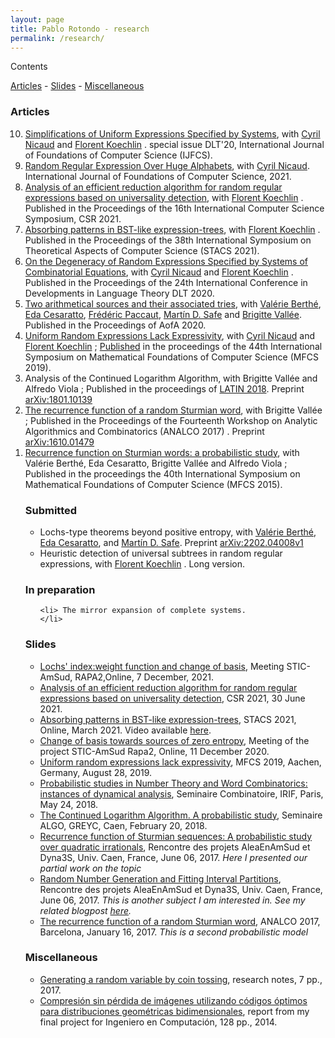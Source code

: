 ```yaml
---
layout: page
title: Pablo Rotondo - research
permalink: /research/
---
```

<!--<script type="text/javascript" async-->
<!--  src="https://cdnjs.cloudflare.com/ajax/libs/mathjax/2.7.5/MathJax.js?config=TeX-MML-AM_CHTML">-->
<!--</script>-->

 <script src='https://cdnjs.cloudflare.com/ajax/libs/mathjax/2.7.5/MathJax.js?config=TeX-MML-AM_CHTML' async></script>
<!--<link rel="stylesheet" type="text/css" href="http://tikzjax.com/v1/fonts.css">-->
<!--<script src="http://tikzjax.com/v1/tikzjax.js"></script>-->
<link rel="stylesheet" type="text/css" href="http://tikzjax.com/v1/fonts.css">
<script src="https://tikzjax-demo.glitch.me/tikzjax.js"></script>


<!--<center>-->
<!--<img src="/assets/outname-1.png">-->
<!--</center>-->

Contents
<nav class="navigation">
<a href="#articles">Articles</a> - 
<a href="#slides">Slides</a> -
<a href="#misc">Miscellaneous</a>
</nav>



<h3 id='articles'>Articles</h3>

<ol reversed>
<li> <a href="http://igm.univ-mlv.fr/~koechlin/Special_Issue_DLT20.pdf">Simplifications of Uniform Expressions Specified by Systems</a>, with <a href="http://www-igm.univ-mlv.fr/~nicaud/">Cyril 
Nicaud</a> and <a href="http://igm.univ-mlv.fr/~koechlin/">Florent Koechlin</a> . special issue DLT'20, International Journal of Foundations of Computer Science (IJFCS).
    </li> 

<li>     <a href="https://www.worldscientific.com/doi/abs/10.1142/S012905412141001X">Random Regular Expression Over Huge Alphabets</a>, with <a href="http://www-igm.univ-mlv.fr/~nicaud/">Cyril 
Nicaud</a>. International Journal of Foundations of Computer Science, 2021.
    </li> 
<li> <a href="http://dx.doi.org/10.1007/978-3-030-79416-3_12">Analysis of an efficient reduction algorithm for random regular expressions based on universality detection</a>, with <a href="http://igm.univ-mlv.fr/~koechlin/">Florent Koechlin</a> . Published in the Proceedings of the 16th International Computer Science Symposium, CSR 2021.
    </li> 
<li> <a href="https://drops.dagstuhl.de/opus/volltexte/2021/13693/pdf/LIPIcs-STACS-2021-48.pdf"> Absorbing patterns in BST-like expression-trees</a>, with <a href="http://igm.univ-mlv.fr/~koechlin/">Florent Koechlin</a> . Published in the Proceedings of the 38th International Symposium on Theoretical Aspects of Computer Science (STACS 2021).
</li>
<li> <a href="https://link.springer.com/content/pdf/10.1007%2F978-3-030-48516-0_13.pdf"> On the Degeneracy of Random Expressions Specified by Systems of Combinatorial Equations</a>, with <a href="http://www-igm.univ-mlv.fr/~nicaud/">Cyril 
Nicaud</a> and <a href="http://igm.univ-mlv.fr/~koechlin/">Florent Koechlin</a> . Published in the Proceedings of the 24th International Conference
in Developments in Language Theory DLT 2020.
</li>
    <li> <a href="https://drops.dagstuhl.de/opus/volltexte/2020/12034/pdf/LIPIcs-AofA-2020-4.pdf"> Two arithmetical sources and their associated tries</a>, with <a href="https://www.irif.fr/~berthe/">Valérie Berthé</a>, <a href="https://sites.google.com/site/edacesaratto/">Eda Cesaratto</a>, <a href="https://www.lamfa.u-picardie.fr/paccaut/">Frédéric Paccaut</a>, <a href="http://www.matematica.uns.edu.ar/webs/msafe/">Martín D. Safe</a> and <a href="https://vallee.users.greyc.fr/">Brigitte Vallée</a>.  Published in the Proceedings of AofA 2020.
    </li> 
<li> <a href="http://drops.dagstuhl.de/opus/volltexte/2019/10995/pdf/LIPIcs-MFCS-2019-51.pdf" class= "urlextern" title="http://drops.dagstuhl.de/opus/volltexte/2019/10995" rel="nofollow">Uniform Random Expressions Lack Expressivity</a>, with <a href="http://www-igm.univ-mlv.fr/~nicaud/">Cyril 
Nicaud</a> and <a href="http://igm.univ-mlv.fr/~koechlin/">Florent Koechlin</a> ; <a href="http://drops.dagstuhl.de/opus/volltexte/2019/10995/"> Published</a> in the proceedings of the 44th International Symposium on Mathematical Foundations of Computer Science (MFCS 2019).
    </li> 
<li> Analysis of the Continued Logarithm Algorithm, with Brigitte Vallée and Alfredo Viola ; Published in the proceedings of <a href="http://latin2018.dc.uba.ar/#" class="urlextern" title="http://latin2018.dc.uba.ar/#" rel="nofollow">LATIN 2018</a>.  Preprint <a href="https://arxiv.org/abs/1801.10139" class="urlextern" title="https://arxiv.org/abs/1801.10139" rel="nofollow">arXiv:1801.10139</a>
</li>

<li> <a href="http://epubs.siam.org/doi/abs/10.1137/1.9781611974775.10" class="urlextern" title="http://epubs.siam.org/doi/abs/10.1137/1.9781611974775.10" rel="nofollow">The recurrence function of a random Sturmian word</a>, with Brigitte Vallée ; Published in the Proceedings of the Fourteenth Workshop on Analytic Algorithmics and Combinatorics (ANALCO 2017)
. Preprint <a href="https://arxiv.org/abs/1610.01479" class="urlextern" title="https://arxiv.org/abs/1610.01479" rel="nofollow">arXiv:1610.01479</a>
</li> 
<li> <a href="https://www.irif.univ-paris-diderot.fr/~berthe/Articles/mfcs.pdf" class="urlextern" title="https://www.irif.univ-paris-diderot.fr/~berthe/Articles/mfcs.pdf" rel="nofollow">Recurrence function on Sturmian words: a probabilistic study</a>, with Valérie Berthé, Eda Cesaratto, Brigitte Vallée and Alfredo Viola ;  Published in the proceedings the 40th International Symposium on Mathematical Foundations of Computer Science (MFCS 2015).
</li>



<h3> Submitted  </h3>


<ul>
<li>Lochs-type theorems beyond positive entropy, with  <a href="https://www.irif.fr/~berthe/">Valérie Berthé</a>, <a href="https://sites.google.com/site/edacesaratto/">Eda Cesaratto</a>, and <a href="http://www.matematica.uns.edu.ar/webs/msafe/">Martín D. Safe</a>. Preprint <a href="https://arxiv.org/abs/2202.04008v1" class="urlextern" title="https://arxiv.org/abs/2202.04008v1" rel="nofollow">arXiv:2202.04008v1</a>
</li> 
<li> Heuristic detection of universal subtrees in random regular expressions, with <a href="http://igm.univ-mlv.fr/~koechlin/">Florent Koechlin</a> . Long version.
</li> 
<!--<li> <a href="http://igm.univ-mlv.fr/~koechlin/Special_Issue_DLT20.pdf">Simplifications of Uniform Expressions Specified by Systems</a>, with <a href="http://www-igm.univ-mlv.fr/~nicaud/">Cyril -->
<!--Nicaud</a> and <a href="http://igm.univ-mlv.fr/~koechlin/">Florent Koechlin</a> . special issue DLT'20, International Journal of Foundations of Computer Science (IJFCS).-->
<!--    </li> -->
</ul>

<p>
<center>
<script type="text/tikz">
\begin{tikzpicture}[scale=0.9]
 \draw[help lines] (0,0) grid (10,4);
%\draw (0,0) --(1,2) -- (2,3) -- (1,0);
\draw [red,domain=0:10] plot (\x, { (\x * 0.381966011250105)});
\draw [thick] (0,0) -- (1,0) -- (2,0) -- (3,1) -- (4,1) -- (5,1) -- (6,2) -- (7,2) -- (8,3) -- (9,3) -- (10,3);
\draw [thick] (0,1) -- (1,1) -- (2,1) -- (3,2) -- (4,2) -- (5,2) -- (6,3) -- (7,3) -- (8,4) -- (9,4) -- (10,4);
\draw (0.5,0) node [below]  {0} -- (1.5,0) node [below] {0} -- (2.5,0) node [below] {1} -- (3.5,0) node [below] {0} -- (4.5,0) node [below] {0} -- (5.5,0) node [below] {1} -- (6.5,0) node [below] {0} -- (7.5,0) node [below] {1} -- (8.5,0) node [below] {0} -- (9.5,0) node [below] {0} -- (10,0);
\end{tikzpicture}
</script>
</center>


<h3> In preparation  </h3>

<ul>

    <li> The mirror expansion of complete systems.
    </li> 

<!--<li> Recurrence of substitutive Sturmian words, with <a href="https://vallee.users.greyc.fr/">Brigitte Vallée</a> .-->
<!--    </li> -->
</ul>


<h3 id='slides'>Slides</h3>

<ul >
<li> <a href="/files/PresRapa2_2021.pdf">Lochs' index:weight function and change of basis</a>, Meeting STIC-AmSud, RAPA2,Online, 7 December, 2021.</li>
<li> <a href="/files/Pres_CSR_21.pdf">Analysis of an efficient reduction algorithm for random regular expressions based on universality detection</a>, CSR 2021, 30 June 2021.
</li>
<li> <a href="/files/Pres_STACS_21.pdf">Absorbing patterns in BST-like expression-trees</a>, STACS 2021, Online, March 2021. Video available <a href="https://www.youtube.com/watch?v=KRpaCEnCMvE">here</a>.
</li>
<li> <a href="/files/PresSTIC_AmSud20.pdf" rel="nofollow">Change of basis towards sources of zero entropy</a>, Meeting of the project STIC-AmSud Rapa2, Online, 11 December 2020.
</li>
<li> <a href="/files/Pres_MFCS_2019.pdf">Uniform random expressions lack expressivity</a>, MFCS 2019, Aachen, Germany, August 28, 2019.
</li>
<!--<li> <a href="/files/Pres_Normastic_2019.pdf">Recurrence of substitutive Sturmian words</a>, Journees Normastic (axe AlgoComb), Univ. Caen, France, May 28, 2019. <em>Here I present the completed work for the quadratic irrational case (unpublished for the moment).</em>-->
<!--</li>-->
<li> <a href="https://www.irif.fr/_media/users/rotondo/pres_combi.pdf" class="media mediafile mf_pdf" title="users:rotondo:pres_combi.pdf (1.3&nbsp;MB)">Probabilistic studies in Number Theory and Word Combinatorics: instances of dynamical analysis</a>, Seminaire Combinatoire, IRIF, Paris, May 24, 2018.
</li>
<li> <a href="https://www.irif.fr/_media/users/rotondo/prescaen18.pdf" class="media mediafile mf_pdf" title="users:rotondo:prescaen18.pdf (524&nbsp;KB)">The Continued Logarithm Algorithm. A probabilistic study</a>, Seminaire ALGO, GREYC, Caen, February 20, 2018. 
</li>
<li> <a href="https://www.irif.fr/~dyna3s/uploads/Main/2017_07_Rotondo3.pdf" class="urlextern" title="https://www.irif.fr/~dyna3s/uploads/Main/2017_07_Rotondo3.pdf" rel="nofollow">Recurrence function of Sturmian sequences:
A probabilistic study over
quadratic irrationals</a>, Rencontre  des projets AleaEnAmSud et  Dyna3S, Univ.  Caen, France, June 06, 2017.  <em> Here I presented our partial work on the topic</em>
</li>
<li> <a href="https://www.irif.fr/~dyna3s/uploads/Main/2017_07_Rotondo1.pdf" class="urlextern" title="https://www.irif.fr/~dyna3s/uploads/Main/2017_07_Rotondo1.pdf" rel="nofollow">Random Number Generation
and Fitting Interval Partitions</a>, Rencontre  des projets AleaEnAmSud et  Dyna3S, Univ.  Caen, France, June 06, 2017.  <em>This is another subject I am interested in. See my related blogpost <a href="https://paulrs.wordpress.com/2017/03/04/generating-a-random-variable-by-coin-tossing/">here</a>.</em>
</li>
<li> <a href="https://www.irif.fr/_media/users/rotondo/pres2.pdf" class="media mediafile mf_pdf" title="users:rotondo:pres2.pdf (486.1&nbsp;KB)">The recurrence function of a random Sturmian word</a>, ANALCO 2017, Barcelona, January 16, 2017.  <em>This is a second probabilistic model</em>
</li>
<!--<li> <a href="https://www.irif.fr/_media/users/rotondo/prescaen0416.pdf" class="media mediafile mf_pdf" title="users:rotondo:prescaen0416.pdf (1.2&nbsp;MB)">Probabilistic Study of the Recurrence function of Sturmian Words</a>, Seminaire ALGO, GREYC, Caen, April 26, 2016.  <em>This is was an intermediate  second probabilistic model</em>-->
<!--</li>-->
<!--<li> <a href="http://dmg.tuwien.ac.at/aofa15/slides/rotondo.pdf" class="urlextern" title="http://dmg.tuwien.ac.at/aofa15/slides/rotondo.pdf" rel="nofollow">Recurrence function of Sturmian Words: a probabilistic study</a>, AofA 2015, Strobl Austria, June 10, 2015.-->
<!--</li>-->
</ul>

<h3 id='misc'>Miscellaneous</h3>

<ul>
<li>
<a href="/files/GenerationCoinTossing.pdf" rel="nofollow">Generating a random variable by coin tossing</a>, research notes, 7 pp., 2017. 
<!--Related presentation <a href="https://www.irif.fr/~dyna3s/uploads/Main/2017_07_Rotondo1.pdf">here</a>.-->
</li>
<li>
<a href="/files/proyecto-grado.pdf" rel="nofollow">Compresión sin pérdida de imágenes
utilizando códigos óptimos para
distribuciones geométricas
bidimensionales</a>, report from my final project for Ingeniero en Computación, 128 pp., 2014. 
<!--Related presentation <a href="https://www.irif.fr/~dyna3s/uploads/Main/2017_07_Rotondo1.pdf">here</a>.-->
</li>
</ul>

<!--[brigitte]: https://vallee.users.greyc.fr/-->
<!--[valerie]:   https://www.irif.univ-paris-diderot.fr/~berthe/-->
<!--[cyril] : http://www-igm.univ-mlv.fr/~nicaud/-->
<!--[florent] : http://igm.univ-mlv.fr/~koechlin/-->
<!--[litis]: http://www.litislab.eu/-->
<!--[ligm]: http://ligm.u-pem.fr/accueil/-->
<!--[irif]: https://www.irif.univ-paris-diderot.fr/-->
